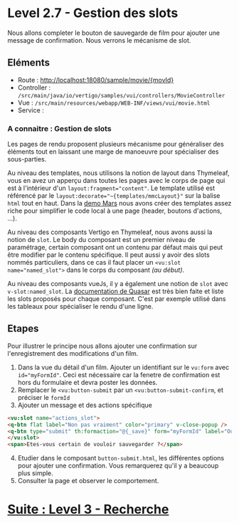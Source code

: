 # Level 2.7 - Gestion des slots

Nous allons completer le bouton de sauvegarde de film pour ajouter une message de confirmation.
Nous verrons le mécanisme de slot.

## Eléments

- Route : [http://localhost:18080/sample/movie/{movId}](http://localhost:18080/sample/movie/3678598)
- Controller : `/src/main/java/io/vertigo/samples/vui/controllers/MovieController`
- Vue : `/src/main/resources/webapp/WEB-INF/views/vui/movie.html`
- Service :

### A connaitre : Gestion de slots

Les pages de rendu proposent plusieurs mécanisme pour généraliser des éléments tout en laissant une marge de manoeuvre pour spécialiser des sous-parties.

Au niveau des templates, nous utilisons la notion de layout dans Thymeleaf, 
vous en avez un apperçu dans toutes les pages avec le corps de page qui est à l'intérieur d'un `layout:fragment="content"`.
Le template utilisé est référencé par le `layout:decorate="~{templates/mmcLayout}"` sur la balise `html` tout en haut.
Dans la [demo Mars](https://github.com/vertigo-io/vertigo-mars/tree/master/src/main/webapp/WEB-INF/views/templates) nous avons créer des templates assez riche pour simplifier le code local à une page (header, boutons d'actions, ...).

Au niveau des composants Vertigo en Thymeleaf, nous avons aussi la notion de `slot`. 
Le body du composant est un premier niveau de paramétrage, certain composant ont un contenu par défaut mais qui peut être modifier par le contenu spécifique. 
Il peut aussi y avoir des slots nommés particuliers, dans ce cas il faut placer un `<vu:slot name="named_slot">` dans le corps du composant *(au début)*.

Au niveau des composants vueJs, il y a également une notion de `slot` avec `v-slot:named_slot`. 
La [documentation de Quasar](https://v1.quasar.dev/vue-components/input#qinput-api) est très bien faite et liste les slots proposés pour chaque composant.
C'est par exemple utilisé dans les tableaux pour spécialiser le rendu d'une ligne.

## Etapes

Pour illustrer le principe nous allons ajouter une confirmation sur l'enregistrement des modifications d'un film.

1. Dans la vue du détail d'un film. Ajouter un identifiant sur le `vu:form` avec `id="myFormId"`. Ceci est nécessaire car la fenetre de confirmation est hors du formulaire et devra poster les données.
2. Remplacer le `<vu:button-submit` par un `<vu:button-submit-confirm`, et préciser le `formId`
3. Ajouter un message et des actions spécifique 
```Html
<vu:slot name="actions_slot">
<q-btn flat label="Non pas vraiment" color="primary" v-close-popup />
<q-btn type="submit" th:formaction="@{_save}" form="myFormId" label="Oui tout à fait" color="primary" v-close-popup />
</vu:slot>
<span>Etes-vous certain de vouloir sauvegarder ?</span>
```
4. Etudier dans le composant `button-submit.html`, les différentes options pour ajouter une confirmation. Vous remarquerez qu'il y a beaucoup plus simple.
5. Consulter la page et observer le comportement.

# [Suite : Level 3 - Recherche](./Level3.md)
